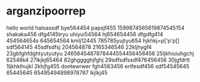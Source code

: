 # arganzipoorrep
hello world
haloassdf
bye564454
papsjf455
1599874565619874545154
shakaka456
dfg4145tryu
uhiyui54564
hj654654456
dfgdfg414
454564654s
645654564
kmlj12445
785785yujtyu654
hjkhkj=p['p'p[]
sdf564145
45sdfsdfsj
204564878
2165346546
22kljhygf4
23gbfghfdghtyutyutyu
2465645487878444554456456456
25ljkhiuiuhgchj
62548k4
27lkjkj65464
82ghgggghjfghj
29sdfsdfssdf476456456
30jgfdrtt
1ljkhklhujkl
2khjfg455
dontewrwer
fgh4563456
ertfesdf456
sdf54545645
65445645
65495494898978787
lkjlkj45
